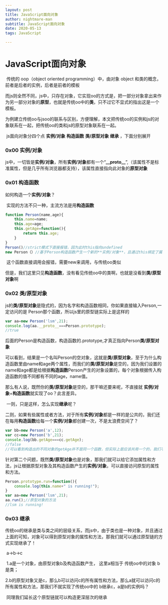 ```yaml
---
layout: post
title: JavaScript面向对象
author: nightmare-man
subtitle: JavaScript面向对象
date: 2020-05-13
tags: JavaScript

---
```


# JavaScript面向对象

​	传统的 oop（object oriented programming）中，由对象 object 和类的概念，前者是后者的实例，后者是前者的模板

​	而js则全然不同，js中，只存在对象，它实现oo的方式是，把一部分对象拿出来作为另一部分对象的**原型**，也就是传统oo中的**类**，只不过它不显式的指出这是一个模板。

​	为例建立传统oo与jsoo的联系与区别，方便理解，本文把传统oo的实例和js的对象联系在一起，把传统oo的类和js的原型对象联系在一起。

​	js面向对象分四个点 **实例/对象**   **构造函数**  **类/原型对象**   **继承** ，下面分别展开

### 0x00 实例/对象

​	js中，一切皆是**实例/对象**，所有**实例/对象**都有一个“**_\_proto__**”,（该属性不是标准属性，但是几乎所有浏览器都支持），该属性直接指向此对象的**原型对象**

### 0x01 构造函数

如何构造一个**实例/对象**？

​	实现的方法不只一种，主流方法是用**构造函数**

```javascript
function Person(name,age){
    this.name=name;
    this.age=age;
    this.getAge=function(){
        return this.age;
    }
}
Person()//strict模式下直接报错，因为此时this指向undefined
new Person（）//基于Person构造函数产生一个新的**实例/对象**，且通过this绑定了属性和方法
```

​	这个函数直接调用会报错，需要new来调用，与传统oo类似

​	但是，我们这里只见**构造函数**，没有看见传统oo中的类啊，也就是没看到**类/原型对象**啊

### 0x02 类/原型对象

​	js的**类/原型对象**是隐式的，因为名字和构造函数相同，你如果直接输入Person,一定访问的是	Person那个函数，所以js里的原型链实际上是这样的

```javascript
var aa=new Person('lsm',21);
console.log(aa.__proto__===Person.prototype);
//true
```

​	后面的Person是构造函数，构造函数的.prototype,才真正指向Person**类/原型对象**

可以看到，结果是一个名叫Person的空对象，这就是**类/原型对象**，至于为什么构造函数里由name和age两个属性，而我们的**类/原型对象**是空的，因为我们设置的name和age都是给根据**构造函数**Person产生的对象设置的，每个对象根据传入构造函数的值不同都有不同的age，name值。

​	那么有人说，既然你的**类/原型对象**是空的，那干嘛还要来呢，不直接就 **实例/对象**+**构造函数**就实现了oo？此言差异。

​	一则，只是这样，怎么实现**继承**呢？

​	二则，如果有些属性或者方法，对于所有**实例/对象**都是一样的是公共的，我们还在每用**构造函数**给每一个**实例/对象**都创建一次，不是太浪费空间了？

```javascript
var bb=new Person('a',12);
var cc=new Person('b',21);
console.log(bb.getAge===cc.getAge);
//false
//可以看到构造出的不同对象的getAge并不是同一个函数，但实际上是应该共用一个的，我们不该给每个**实例/对象**都定义一个
```

​	针对第二个问题，既然**类/原型对象**也是对象，那我们就可以给它添加属性和方法，js让根据原型对象及其构造函数产生的**实例/对象**，可以直接访问原型的属性和方法。

```javascript
Person.prototype.run=function(){
    console.log(this.name+" is running!");
}
var aa=new Person('lsm',21);
aa.run();//原型对象的方法
//lsm is running!
```

### 0x03 继承

​	传统oo的继承是类与类之间的层级关系，而js中，由于类也是一种对象，并且通过上面的可知，对象可以得到原型对象的属性和方法，那我们就可以通过原型链的方式实现继承了！

​	a->b->c

​	1.a是一个对象，由原型对象b及构造函数产生， 这里a相当于 传统oo中的对象 b是类；

​	2.b的原型对象又是c，那么b可以访问c的所有属性和方法，那么a就可以访问c的所有属性和方法，那我们不就实现了传统oo中的 b继承c，a是b的实例吗？

​	同理我们延长这个原型链就可以构造更深层次的继承



